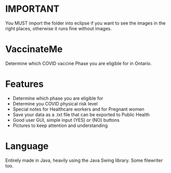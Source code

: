 # IMPORTANT
You MUST import the folder into eclipse if you want to see the images in the right places, otherwise it runs fine without images.

# VaccinateMe
Determine which COVID vaccine Phase you are eligible for in Ontario.

# Features
- Determine which phase you are eligible for
- Determine you COVID physical risk level
- Special notes for Healthcare workers and for Pregnant women
- Save your data as a .txt file that can be exported to Public Health
- Good user GUI, simple input (YES) or (NO) buttons
- Pictures to keep attention and understanding

# Language
Entirely made in Java, heavily using the Java Swing library. Some filewriter too.
